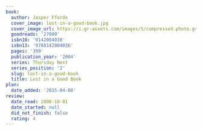 ```yaml
---
book:
  author: Jasper Fforde
  cover_image: lost-in-a-good-book.jpg
  cover_image_url: https://i.gr-assets.com/images/S/compressed.photo.goodreads.com/books/1588691669l/27000._SX98_.jpg
  goodreads: '27000'
  isbn10: '0142004030'
  isbn13: '9780142004036'
  pages: '399'
  publication_year: '2004'
  series: Thursday Next
  series_position: '2'
  slug: lost-in-a-good-book
  title: Lost in a Good Book
plan:
  date_added: '2015-04-08'
review:
  date_read: 2008-10-01
  date_started: null
  did_not_finish: false
  rating: 4
---
```

